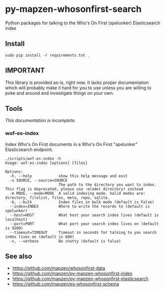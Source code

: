 # py-mapzen-whosonfirst-search

Python packages for talking to the Who's On First (spelunker) Elasticsearch index

## Install

```
sudo pip install -r requirements.txt .
```

## IMPORTANT

This library is provided as-is, right now. It lacks proper
documentation which will probably make it hard for you to use unless
you are willing to poke and around and investigate things on your
own.

## Tools

_This documentation is incomplete._

### wof-es-index

Index Who's On First documents in a Who's On First "spelunker" Elasticsearch endpoint.

```
./scripts/wof-es-index -h
Usage: wof-es-index [options] [files]

Options:
  -h, --help            show this help message and exit
  -s SOURCE, --source=SOURCE
                        The path to the directory you want to index. This flag is deprecated, please use -m(ode) directory) instead
  -m MODE, --mode=MODE  A valid indexing mode. Valid modes are: directory, filelist, files, meta, repo, sqlite.
  -b, --bulk            Index files in bulk mode (default is False)
  --index=INDEX         Where to write the records to (default is spelunker)
  --host=HOST           What host your search index lives (default is localhost)
  --port=PORT           What port your search index lives on (default is 9200)
  --timeout=TIMEOUT     Timeout in seconds for talking to you search index lives on (default is 600)
  -v, --verbose         Be chatty (default is false)
```

## See also

* https://github.com/mapzen/whosonfirst-data
* https://github.com/mapzen/py-mapzen-whosonfirst-index
* https://github.com/mapzen/py-mapzen-whosonfirst-elasticsearch
* https://github.com/mapzen/es-whosonfirst-schema
